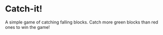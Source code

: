 # Catch-it!

A simple game of catching falling blocks. Catch more green blocks than red ones to win the game!

